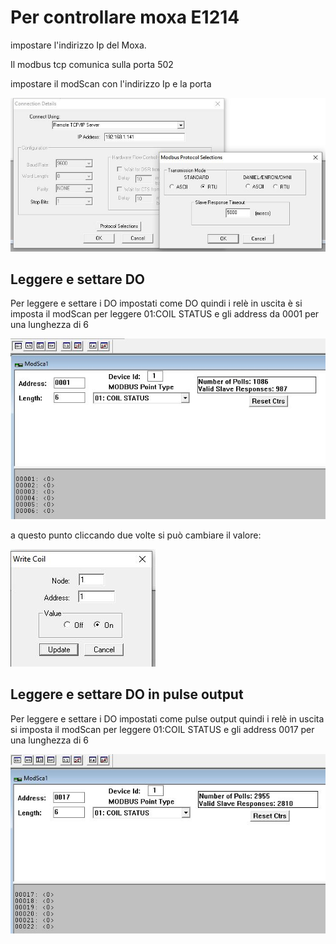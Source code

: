 # Per controllare moxa E1214

impostare l'indirizzo Ip del Moxa.

Il modbus tcp comunica sulla porta 502

impostare il modScan con l'indirizzo Ip e la porta

![abc](img\E1214_1.JPG)

## Leggere e settare DO

Per leggere e settare i DO impostati come DO quindi i relè in uscita è si imposta il modScan per leggere 01:COIL STATUS e gli address da 0001 per una lunghezza di 6

![abc](img\E1214_2.JPG)

a questo punto cliccando due volte si può cambiare il valore:

![abc](img\E1214_3.JPG)

## Leggere e settare DO in pulse output

Per leggere e settare i DO impostati come pulse output quindi i relè in uscita si imposta il modScan per leggere 01:COIL STATUS e gli address 0017 per una lunghezza di 6

![abc](img\E1214_4.JPG)

